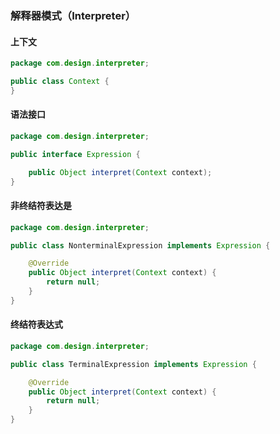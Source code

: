 ### 解释器模式（Interpreter）

#### 上下文

```java
package com.design.interpreter;

public class Context {
}
```

#### 语法接口

```java
package com.design.interpreter;

public interface Expression {

    public Object interpret(Context context);
}
```

#### 非终结符表达是

```java
package com.design.interpreter;

public class NonterminalExpression implements Expression {

    @Override
    public Object interpret(Context context) {
        return null;
    }
}
```

#### 终结符表达式

```java
package com.design.interpreter;

public class TerminalExpression implements Expression {

    @Override
    public Object interpret(Context context) {
        return null;
    }
}
```



